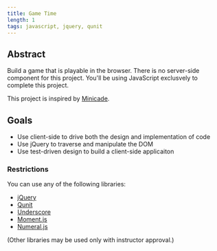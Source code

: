 ```yaml
---
title: Game Time
length: 1
tags: javascript, jquery, qunit
---
```


## Abstract

Build a game that is playable in the browser. There is no server-side component for this project. You'll be using JavaScript exclusvely to complete this project.

This project is inspired by [Minicade](http://minica.de/).

## Goals

* Use client-side to drive both the design and implementation of code
* Use jQuery to traverse and manipulate the DOM
* Use test-driven design to build a client-side applicaiton

### Restrictions

You can use any of the following libraries:

* [jQuery](http://jquery.com/)
* [Qunit](http://qunitjs.com/)
* [Underscore](http://underscorejs.org/)
* [Moment.js](http://momentjs.com)
* [Numeral.js](http://numeraljs.com)

(Other libraries may be used only with instructor approval.)
